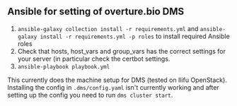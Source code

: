 ## Ansible for setting of overture.bio DMS

1. `ansible-galaxy collection install -r requirements.yml` and `ansible-galaxy install -r requirements.yml -p roles` to install required Ansible roles
2. Check that hosts, host\_vars and group\_vars has the correct settings for your server (in particular check the certbot settings.
3. `ansible-playbook playbook.yml`

This currently does the machine setup for DMS (tested on Ilifu OpenStack). Installing the config in `.dms/config.yaml` isn't currently working and after setting up the config you need to run `dms cluster start`.
